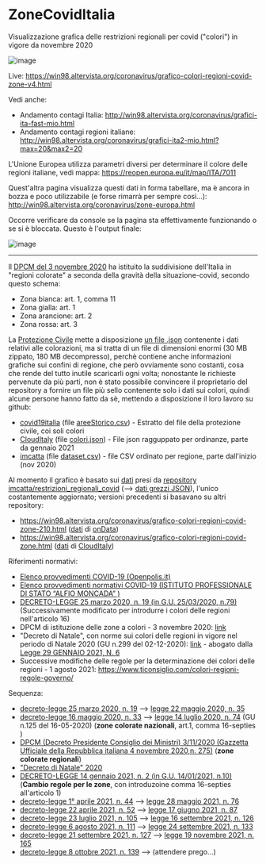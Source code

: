 # ZoneCovidItalia
Visualizzazione grafica delle restrizioni regionali per covid ("colori") in vigore da novembre 2020

![image](https://user-images.githubusercontent.com/1620953/152756245-0930a381-30b7-4910-968a-e259c95a9483.png)

Live: https://win98.altervista.org/coronavirus/grafico-colori-regioni-covid-zone-v4.html

Vedi anche:

- Andamento contagi Italia: http://win98.altervista.org/coronavirus/grafici-ita-fast-mio.html
- Andamento contagi regioni italiane: http://win98.altervista.org/coronavirus/grafici-ita2-mio.html?max=20&max2=20


L'Unione Europea utilizza parametri diversi per determinare il colore delle regioni italiane, vedi mappa: https://reopen.europa.eu/it/map/ITA/7011

Quest'altra pagina visualizza questi dati in forma tabellare, ma è ancora in bozza e poco utilizzabile (e forse rimarrà per sempre così...): http://win98.altervista.org/coronavirus/zone-europa.html

Occorre verificare da console se la pagina sta effettivamente funzionando o se si è bloccata. Questo è l'output finale:

![image](https://user-images.githubusercontent.com/1620953/152746794-156726e8-478a-4ec9-bdf0-de7710045baf.png)




----------

Il [DPCM del 3 novembre 2020](https://www.gazzettaufficiale.it/eli/id/2020/11/04/20A06109/sg) ha istituito la suddivisione dell'Italia in "regioni colorate" a seconda della gravità della situazione-covid, secondo questo schema:

- Zona bianca: art. 1, comma 11
- Zona gialla: art. 1
- Zona arancione: art. 2
- Zona rossa: art. 3

La [Protezione Civile](https://github.com/pcm-dpc/COVID-19) mette a disposizione [un file .json](https://github.com/pcm-dpc/COVID-19/tree/master/aree/geojson) contenente i dati relativi alle colorazioni, ma si tratta di un file di dimensioni enormi (30 MB zippato, 180 MB decompresso), perchè contiene anche informazioni grafiche sui confini di regione, che però ovviamente sono costanti, cosa che rende del tutto inutile scaricarli ogni volta; nonostante le richieste pervenute da più parti, non è stato possibile convincere il proprietario del repository a fornire un file più sello contenente solo i dati sui colori, quindi alcune persone hanno fatto da sè, mettendo a disposizione il loro lavoro su github:

- [covid19italia](https://github.com/ondata/covid19italia/blob/master/webservices/COVID-19Aree/processing/) (file [areeStorico.csv](https://raw.githubusercontent.com/ondata/covid19italia/master/webservices/COVID-19Aree/processing/areeStorico.csv)) - Estratto del file della protezione civile, coi soli colori
- [CloudItaly](https://github.com/CloudItaly/Indice-RT/) (file [colori.json](https://raw.githubusercontent.com/CloudItaly/Indice-RT/main/colori.json)) - File json ragguppato per ordinanze, parte da gennaio 2021
- [imcatta](https://github.com/imcatta/restrizioni_regionali_covid/) (file [dataset.csv](https://raw.githubusercontent.com/imcatta/restrizioni_regionali_covid/main/dataset.csv)) - file CSV ordinato per regione, parte dall'inizio (nov 2020)

Al momento il grafico è basato sui [dati](https://github.com/imcatta/restrizioni_regionali_covid/blob/main/dataset.json) presi da [repository imcatta/restrizioni_regionali_covid](https://github.com/imcatta/restrizioni_regionali_covid/) (--> [dati grezzi JSON](https://raw.githubusercontent.com/imcatta/restrizioni_regionali_covid/main/dataset.json)), l'unico costantemente aggiornato; versioni precedenti si basavano su altri repository:

- https://win98.altervista.org/coronavirus/grafico-colori-regioni-covid-zone-210.html ([dati](https://github.com/ondata/covid19italia/tree/master/webservices/COVID-19Aree/processing) di [onData](https://github.com/ondata/))
- https://win98.altervista.org/coronavirus/grafico-colori-regioni-covid-zone.html ([dati](https://raw.githubusercontent.com/CloudItaly/Indice-RT/main/colori.json) di [CloudItaly](https://raw.githubusercontent.com/CloudItaly/))


Riferimenti normativi:

- [Elenco provvedimenti COVID-19 (Openpolis.it)](https://www.openpolis.it/coronavirus-lelenco-completo-degli-atti/)
- [Elenco provvedimenti normativi COVID-19 (ISTITUTO PROFESSIONALE DI STATO “ALFIO MONCADA” )](https://www.ipsmoncada.edu.it/pagine/covid-2019-normativa-gazzetta-ufficiale-e-link-ad-altri-organi)
- [DECRETO-LEGGE 25 marzo 2020, n. 19 (in G.U. 25/03/2020, n.79)](https://www.normattiva.it/uri-res/N2Ls?urn:nir:stato:decreto.legge:2020-03-25;19)  (Successivamente modificato per introdurre i colori delle regioni nell'articolo 16)
- DPCM di istituzione delle zone a colori - 3 novembre 2020: [link](https://www.gazzettaufficiale.it/eli/id/2020/11/04/20A06109/sg)
- "Decreto di Natale", con norme sui colori delle regioni in vigore nel periodo di Natale 2020 (GU n.299 del 02-12-2020): [link]( https://www.normattiva.it/atto/caricaDettaglioAtto?atto.dataPubblicazioneGazzetta=2020-12-02&atto.codiceRedazionale=20G00184&tipoDettaglio=originario&qId=&tabID=0.48476910017483954&title=Atto%20originario&bloccoAggiornamentoBreadCrumb=true) - abogato dalla  [Legge 29 GENNAIO 2021, N. 6](https://www.normattiva.it/uri-res/N2Ls?urn:nir:stato:legge:2021-01-29;6)
- Successive modifiche delle regole per la determinazione dei colori delle regioni - 1 agosto 2021: https://www.ticonsiglio.com/colori-regioni-regole-governo/

Sequenza:
- [decreto-legge 25 marzo 2020, n. 19](https://www.normattiva.it/uri-res/N2Ls?urn:nir:stato:decreto.legge:2020-03-25;19)  -->  [legge 22 maggio  2020,  n.  35](https://www.normattiva.it/uri-res/N2Ls?urn:nir:stato:legge:2020-05-22;35)
- [decreto-legge 16 maggio 2020, n. 33](https://www.normattiva.it/uri-res/N2Ls?urn:nir:stato:decreto.legge:2020-05-16;33) --> [legge 14 luglio 2020, n. 74](https://www.normattiva.it/uri-res/N2Ls?urn:nir:stato:legge:2020-07-14;74) (GU n.125 del 16-05-2020)  (**zone colorate nazionali**, art.1, comma 16-septies )
- [DPCM (Decreto Presidente Consiglio dei Ministri) 3/11/2020 (Gazzetta Ufficiale della Repubblica italiana 4  novembre 2020,n. 275)](https://www.gazzettaufficiale.it/eli/id/2020/11/04/20A06109/sg)  (**zone colorate regionali**)
- ["Decreto di Natale" 2020](https://www.normattiva.it/atto/caricaDettaglioAtto?atto.dataPubblicazioneGazzetta=2020-12-02&atto.codiceRedazionale=20G00184&tipoDettaglio=originario&qId=&tabID=0.48476910017483954&title=Atto%20originario&bloccoAggiornamentoBreadCrumb=true)
- [DECRETO-LEGGE 14 gennaio 2021, n. 2 (in G.U. 14/01/2021, n.10)](https://www.normattiva.it/atto/caricaDettaglioAtto?atto.dataPubblicazioneGazzetta=2021-01-14&atto.codiceRedazionale=21G00002&atto.articolo.numero=1&atto.articolo.sottoArticolo=1&atto.articolo.tipoArticolo=0) (**Cambio regole per le zone**, con introduzoine comma 16-septies all'articolo 1)
- [decreto-legge 1°  aprile  2021,  n.  44](https://www.normattiva.it/uri-res/N2Ls?urn:nir:stato:decreto.legge:2021-04-01;44) --> [legge 28 maggio 2021,  n.  76](https://www.normattiva.it/uri-res/N2Ls?urn:nir:stato:legge:2021-05-28;76)
- [decreto-legge 22  aprile  2021,  n.  52](https://www.normattiva.it/uri-res/N2Ls?urn:nir:stato:decreto.legge:2021-04-22;52) --> [legge 17 giugno 2021,  n.  87](https://www.normattiva.it/uri-res/N2Ls?urn:nir:stato:legge:2021-06-17;87)
- [decreto-legge 23 luglio  2021,  n.  105](https://www.normattiva.it/uri-res/N2Ls?urn:nir:stato:decreto.legge:2021-07-23;105)  --> [legge 16 settembre 2021, n. 126](https://www.normattiva.it/uri-res/N2Ls?urn:nir:stato:legge:2021-09-16;126)
- [decreto-legge 6  agosto  2021,  n.  111](https://www.normattiva.it/uri-res/N2Ls?urn:nir:stato:decreto.legge:2021-08-06;111) --> [legge 24 settembre 2021, n. 133](https://www.normattiva.it/uri-res/N2Ls?urn:nir:stato:legge:2021-09-24;133)
- [decreto-legge 21 settembre 2021, n. 127](https://www.normattiva.it/uri-res/N2Ls?urn:nir:stato:decreto.legge:2021-09-21;127) --> [legge 19 novembre 2021, n. 165](https://www.normattiva.it/uri-res/N2Ls?urn:nir:stato:legge:2021-11-19;165)
- [decreto-legge  8   ottobre   2021,   n.   139](https://www.normattiva.it/uri-res/N2Ls?urn:nir:stato:decreto.legge:2021-10-08;139) --> (attendere prego...)

